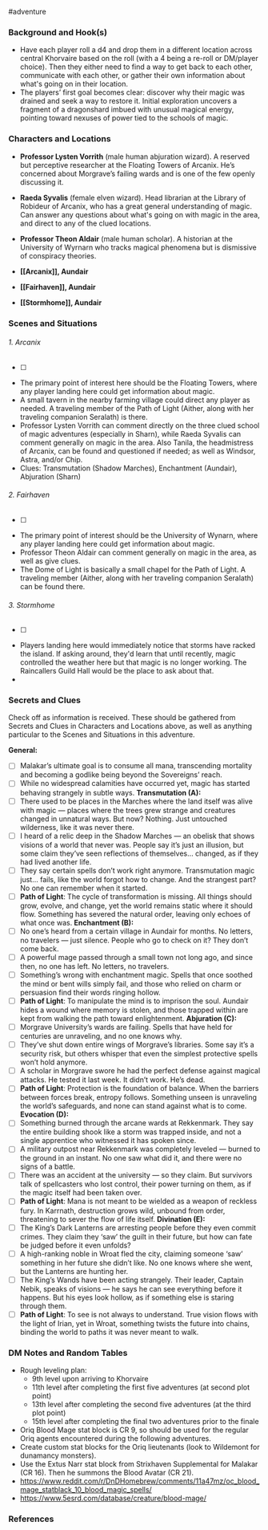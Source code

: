  #adventure 

### Background and Hook(s)

* Have each player roll a d4 and drop them in a different location across central Khorvaire based on the roll (with a 4 being a re-roll or DM/player choice). Then they either need to find a way to get back to each other, communicate with each other, or gather their own information about what's going on in their location.
* The players’ first goal becomes clear: discover why their magic was drained and seek a way to restore it. Initial exploration uncovers a fragment of a dragonshard imbued with unusual magical energy, pointing toward nexuses of power tied to the schools of magic.

### Characters and Locations

* **Professor Lysten Vorrith** (male human abjuration wizard). A reserved but perceptive researcher at the Floating Towers of Arcanix. He’s concerned about Morgrave’s failing wards and is one of the few openly discussing it.
* **Raeda Syvalis** (female elven wizard). Head librarian at the Library of Robideur of Arcanix, who has a great general understanding of magic. Can answer any questions about what's going on with magic in the area, and direct to any of the clued locations.
* **Professor Theon Aldair** (male human scholar). A historian at the University of Wyrnarn who tracks magical phenomena but is dismissive of conspiracy theories.

* **[[Arcanix]], Aundair**
* **[[Fairhaven]], Aundair**
* **[[Stormhome]], Aundair**

### Scenes and Situations

###### 1. Arcanix
 - [ ] 
- The primary point of interest here should be the Floating Towers, where any player landing here could get information about magic.
- A small tavern in the nearby farming village could direct any player as needed. A traveling member of the Path of Light (Aither, along with her traveling companion Seralath) is there.
- Professor Lysten Vorrith can comment directly on the three clued school of magic adventures (especially in Sharn), while Raeda Syvalis can comment generally on magic in the area. Also Tanila, the headmistress of Arcanix, can be found and questioned if needed; as well as Windsor, Astra, and/or Chip.
- Clues: Transmutation (Shadow Marches), Enchantment (Aundair), Abjuration (Sharn)

###### 2. Fairhaven
 - [ ] 
- The primary point of interest should be the University of Wynarn, where any player landing here could get information about magic.
- Professor Theon Aldair can comment generally on magic in the area, as well as give clues.
- The Dome of Light is basically a small chapel for the Path of Light. A traveling member (Aither, along with her traveling companion Seralath) can be found there.

###### 3. Stormhome
 - [ ] 
- Players landing here would immediately notice that storms have racked the island. If asking around, they'd learn that until recently, magic controlled the weather here but that magic is no longer working. The Raincallers Guild Hall would be the place to ask about that.
- 

### Secrets and Clues
Check off as information is received. These should be gathered from Secrets and Clues in Characters and Locations above, as well as anything particular to the Scenes and Situations in this adventure.

**General:**
 - [ ]  Malakar’s ultimate goal is to consume all mana, transcending mortality and becoming a godlike being beyond the Sovereigns’ reach.
 - [ ]  While no widespread calamities have occurred yet, magic has started behaving strangely in subtle ways.
**Transmutation (A):**
 - [ ]  There used to be places in the Marches where the land itself was alive with magic — places where the trees grew strange and creatures changed in unnatural ways. But now? Nothing. Just untouched wilderness, like it was never there.
 - [ ]  I heard of a relic deep in the Shadow Marches — an obelisk that shows visions of a world that never was. People say it’s just an illusion, but some claim they’ve seen reflections of themselves… changed, as if they had lived another life.
 - [ ]  They say certain spells don’t work right anymore. Transmutation magic just… fails, like the world forgot how to change. And the strangest part? No one can remember when it started.
 - [ ]  **Path of Light**: The cycle of transformation is missing. All things should grow, evolve, and change, yet the world remains static where it should flow. Something has severed the natural order, leaving only echoes of what once was.
**Enchantment (B):**
 - [ ]  No one’s heard from a certain village in Aundair for months. No letters, no travelers — just silence. People who go to check on it? They don’t come back.
 - [ ]  A powerful mage passed through a small town not long ago, and since then, no one has left. No letters, no travelers.
 - [ ]  Something’s wrong with enchantment magic. Spells that once soothed the mind or bent wills simply fail, and those who relied on charm or persuasion find their words ringing hollow.
 - [ ]  **Path of Light**: To manipulate the mind is to imprison the soul. Aundair hides a wound where memory is stolen, and those trapped within are kept from walking the path toward enlightenment.
**Abjuration (C):**
 - [ ]  Morgrave University’s wards are failing. Spells that have held for centuries are unraveling, and no one knows why.
 - [ ]  They’ve shut down entire wings of Morgrave’s libraries. Some say it’s a security risk, but others whisper that even the simplest protective spells won’t hold anymore.
 - [ ]  A scholar in Morgrave swore he had the perfect defense against magical attacks. He tested it last week. It didn’t work. He’s dead.
 - [ ]  **Path of Light**: Protection is the foundation of balance. When the barriers between forces break, entropy follows. Something unseen is unraveling the world’s safeguards, and none can stand against what is to come.
**Evocation (D):**
 - [ ]  Something burned through the arcane wards at Rekkenmark. They say the entire building shook like a storm was trapped inside, and not a single apprentice who witnessed it has spoken since.
 - [ ]  A military outpost near Rekkenmark was completely leveled — burned to the ground in an instant. No one saw what did it, and there were no signs of a battle.
 - [ ]  There was an accident at the university — so they claim. But survivors talk of spellcasters who lost control, their power turning on them, as if the magic itself had been taken over.
 - [ ]  **Path of Light**: Mana is not meant to be wielded as a weapon of reckless fury. In Karrnath, destruction grows wild, unbound from order, threatening to sever the flow of life itself.
**Divination (E):**
 - [ ]  The King’s Dark Lanterns are arresting people before they even commit crimes. They claim they ‘saw’ the guilt in their future, but how can fate be judged before it even unfolds?
 - [ ]  A high-ranking noble in Wroat fled the city, claiming someone ‘saw’ something in her future she didn’t like. No one knows where she went, but the Lanterns are hunting her.
 - [ ]  The King’s Wands have been acting strangely. Their leader, Captain Nebik, speaks of visions — he says he can see everything before it happens. But his eyes look hollow, as if something else is staring through them.
 - [ ]  **Path of Light**: To see is not always to understand. True vision flows with the light of Irian, yet in Wroat, something twists the future into chains, binding the world to paths it was never meant to walk.

### DM Notes and Random Tables

- Rough leveling plan:
	- 9th level upon arriving to Khorvaire
	- 11th level after completing the first five adventures (at second plot point)
	- 13th level after completing the second five adventures (at the third plot point)
	- 15th level after completing the final two adventures prior to the finale
- Oriq Blood Mage stat block is CR 9, so should be used for the regular Oriq agents encountered during the following adventures.
- Create custom stat blocks for the Oriq lieutenants (look to Wildemont for dunamancy monsters).
- Use the Extus Narr stat block from Strixhaven Supplemental for Malakar (CR 16). Then he summons the Blood Avatar (CR 21).
- https://www.reddit.com/r/DnDHomebrew/comments/11a47mz/oc_blood_mage_statblack_10_blood_magic_spells/
- https://www.5esrd.com/database/creature/blood-mage/

### References

